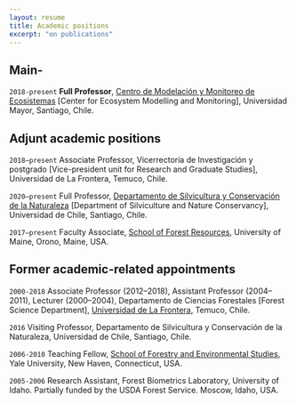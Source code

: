 ```yaml
---
layout: resume
title: Academic positions
excerpt: "on publications"
---
```


## Main-

`2018-present`
**Full Professor**, [Centro de Modelación y Monitoreo de
Ecosistemas](https://cem.umayor.cl) \[Center for Ecosystem Modelling and Monitoring\],
Universidad Mayor, Santiago, Chile.

## Adjunt academic positions
`2018–present` 
Associate Professor, Vicerrectoría de Investigación y postgrado \[Vice-president unit for Research and Graduate Studies\],
Universidad de La Frontera, Temuco, Chile.

`2020–present` 
Full Professor, [Departamento de Silvicultura y
Conservación de la Naturaleza](http://www.forestal.uchile.cl) \[Department of Silviculture and Nature Conservancy\], Universidad de Chile, Santiago, Chile.

`2017–present`
Faculty Associate, [School of Forest Resources](https://forest.umaine.edu),
University of Maine, Orono, Maine, USA.

## Former academic-related appointments
`2000-2018` 
Associate Professor (2012–2018), Assistant Professor
(2004–2011), Lecturer (2000–2004), Departamento de Ciencias Forestales \[Forest Science Department\], 
[Universidad de La Frontera](https://www.ufro.cl), Temuco, Chile.

`2016` 
Visiting Professor, Departamento de Silvicultura y
Conservación de la Naturaleza, Universidad de Chile, Santiago, Chile.

`2006-2010` 
Teaching Fellow, [School of Forestry and Environmental
Studies](https://environment.yale.edu), Yale University, New Haven, Connecticut, USA.

`2005-2006` 
Research Assistant, Forest Biometrics Laboratory, University
of Idaho. Partially funded by the USDA Forest Service. Moscow, Idaho,
USA.

<!-- ### Footer
Last updated: August 2020 -->
